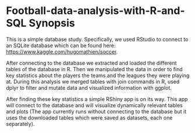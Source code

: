 # Football-data-analysis-with-R-and-SQL Synopsis

This is a simple database study. Specifically, we used RStudio to connect to an SQLite database which can be found here: https://www.kaggle.com/hugomathien/soccer.

After connecting to the database we extracted and loaded the different tables of the database in R. Then we manipulated the data in order to find key statistics about the players the teams and the leagues they were playing at. During this analysis we merged tables with join commands in R, used dplyr to filter and mutate data and visualized information with ggplot.

After finding these key statistics a simple RShiny app is on its way. This app will connect to the database and will visualize dynamically relevant tables and plots (The app currently runs without connecting to the database but it uses the downloaded tables which were saved as datasets, each one separately).
